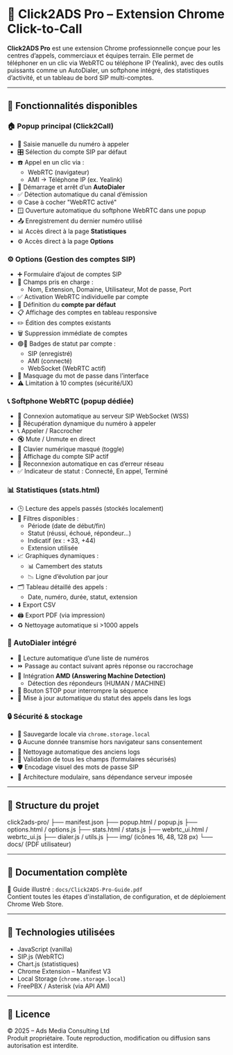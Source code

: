 # 🔔 Click2ADS Pro – Extension Chrome Click-to-Call

**Click2ADS Pro** est une extension Chrome professionnelle conçue pour les centres d’appels, commerciaux et équipes terrain. Elle permet de téléphoner en un clic via WebRTC ou téléphone IP (Yealink), avec des outils puissants comme un AutoDialer, un softphone intégré, des statistiques d’activité, et un tableau de bord SIP multi-comptes.

---

## 🚀 Fonctionnalités disponibles

### 🏠 Popup principal (Click2Call)
- 📲 Saisie manuelle du numéro à appeler
- 🎛️ Sélection du compte SIP par défaut
- ☎️ Appel en un clic via :
  - WebRTC (navigateur)
  - AMI → Téléphone IP (ex. Yealink)
- 🔁 Démarrage et arrêt d’un **AutoDialer**
- ✅ Détection automatique du canal d’émission
- 🌐 Case à cocher "WebRTC activé"
- 🪟 Ouverture automatique du softphone WebRTC dans une popup
- 📤 Enregistrement du dernier numéro utilisé
- 📊 Accès direct à la page **Statistiques**
- ⚙️ Accès direct à la page **Options**

### ⚙️ Options (Gestion des comptes SIP)
- ➕ Formulaire d’ajout de comptes SIP
- 📝 Champs pris en charge :
  - Nom, Extension, Domaine, Utilisateur, Mot de passe, Port
- ✅ Activation WebRTC individuelle par compte
- 🌟 Définition du **compte par défaut**
- 📋 Affichage des comptes en tableau responsive
- ✏️ Édition des comptes existants
- 🗑️ Suppression immédiate de comptes
- 🟢🔴 Badges de statut par compte :
  - SIP (enregistré)
  - AMI (connecté)
  - WebSocket (WebRTC actif)
- 🔐 Masquage du mot de passe dans l’interface
- ⚠️ Limitation à 10 comptes (sécurité/UX)

### 📞 Softphone WebRTC (popup dédiée)
- 📡 Connexion automatique au serveur SIP WebSocket (WSS)
- 🧠 Récupération dynamique du numéro à appeler
- 📞 Appeler / Raccrocher
- 🔇 Mute / Unmute en direct
- 🎹 Clavier numérique masqué (toggle)
- 🧾 Affichage du compte SIP actif
- 🔁 Reconnexion automatique en cas d’erreur réseau
- ✅ Indicateur de statut : Connecté, En appel, Terminé

### 📊 Statistiques (stats.html)
- 🕒 Lecture des appels passés (stockés localement)
- 🔎 Filtres disponibles :
  - Période (date de début/fin)
  - Statut (réussi, échoué, répondeur…)
  - Indicatif (ex : +33, +44)
  - Extension utilisée
- 📈 Graphiques dynamiques :
  - 📊 Camembert des statuts
  - 📉 Ligne d’évolution par jour
- 🗂️ Tableau détaillé des appels :
  - Date, numéro, durée, statut, extension
- ⬇️ Export CSV
- 🖨️ Export PDF (via impression)
- ♻️ Nettoyage automatique si >1000 appels

### 🔁 AutoDialer intégré
- 🎯 Lecture automatique d’une liste de numéros
- ⏩ Passage au contact suivant après réponse ou raccrochage
- 🧠 Intégration **AMD (Answering Machine Detection)**
  - Détection des répondeurs (HUMAN / MACHINE)
- 🛑 Bouton STOP pour interrompre la séquence
- 📝 Mise à jour automatique du statut des appels dans les logs

### 🔒 Sécurité & stockage
- 🔐 Sauvegarde locale via `chrome.storage.local`
- 🔒 Aucune donnée transmise hors navigateur sans consentement
- 🧼 Nettoyage automatique des anciens logs
- 🧠 Validation de tous les champs (formulaires sécurisés)
- 🛡️ Encodage visuel des mots de passe SIP
- 🧩 Architecture modulaire, sans dépendance serveur imposée

---

## 📁 Structure du projet

click2ads-pro/
├── manifest.json
├── popup.html / popup.js
├── options.html / options.js
├── stats.html / stats.js
├── webrtc_ui.html / webrtc_ui.js
├── dialer.js / utils.js
├── img/ (icônes 16, 48, 128 px)
└── docs/ (PDF utilisateur)

---

## 📄 Documentation complète

📘 Guide illustré : `docs/Click2ADS-Pro-Guide.pdf`  
Contient toutes les étapes d'installation, de configuration, et de déploiement Chrome Web Store.

---

## 🧠 Technologies utilisées

- JavaScript (vanilla)
- SIP.js (WebRTC)
- Chart.js (statistiques)
- Chrome Extension – Manifest V3
- Local Storage (`chrome.storage.local`)
- FreePBX / Asterisk (via API AMI)

---

## 📜 Licence

© 2025 – Ads Media Consulting Ltd  
Produit propriétaire. Toute reproduction, modification ou diffusion sans autorisation est interdite.
